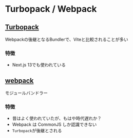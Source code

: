 # Turbopack / Webpack

## [Turbopack](https://turbo.build/pack)

Webpackの後継となるBundlerで、Viteと比較されることが多い

### 特徴

- Next.js 13でも使われている

## [webpack](https://webpack.js.org/)

モジュールバンドラー

### 特徴

- 昔はよく使われていたが、もはや時代遅れか？
- Webpack は CommonJS しか認識できない
- `Turbopack`が後継とされる
